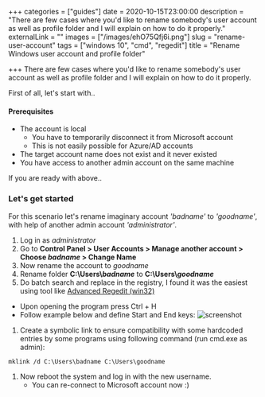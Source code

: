 +++
categories = ["guides"]
date = 2020-10-15T23:00:00
description = "There are few cases where you'd like to rename somebody's user account as well as profile folder and I will explain on how to do it properly."
externalLink = ""
images = ["/images/ehO75Qfj6i.png"]
slug = "rename-user-account"
tags = ["windows 10", "cmd", "regedit"]
title = "Rename Windows user account and profile folder"

+++
There are few cases where you'd like to rename somebody's user account as well as profile folder and I will explain on how to do it properly.

First of all, let's start with..

#### Prerequisites

* The account is local
  * You have to temporarily disconnect it from Microsoft account
  * This is not easily possible for Azure/AD accounts
* The target account name does not exist and it never existed
* You have access to another admin account on the same machine

If you are ready with above..

### Let's get started

For this scenario let's rename imaginary account _'badname'_ to _'goodname'_, with help of another admin account _'administrator'_.

1. Log in as _administrator_
2. Go to **Control Panel > User Accounts > Manage another account > Choose _badname_ > Change Name**
3. Now rename the account to _goodname_
4. Rename folder **C:\\Users\\_badname_** to **C:\\Users\\_goodname_**
5. Do batch search and replace in the registry, I found it was the easiest using tool like [Advanced Regedit (win32)](https://sourceforge.net/projects/regedt33/)

* Upon opening the program press Ctrl + H
* Follow example below and define Start and End keys:
  ![screenshot](/images/RqBv1kATBR.png)

1. Create a symbolic link to ensure compatibility with some hardcoded entries by some programs using following command (run cmd.exe as admin):

```batch
mklink /d C:\Users\badname C:\Users\goodname
```

1. Now reboot the system and log in with the new username.
   * You can re-connect to Microsoft account now :)